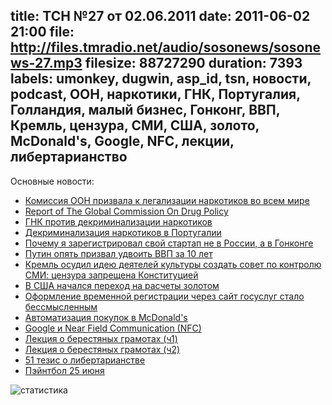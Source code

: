 title: ТСН №27 от 02.06.2011
date: 2011-06-02 21:00
file: http://files.tmradio.net/audio/sosonews/sosonews-27.mp3
filesize: 88727290
duration: 7393
labels: umonkey, dugwin, asp_id, tsn, новости, podcast, ООН, наркотики, ГНК, Португалия, Голландия, малый бизнес, Гонконг, ВВП, Кремль, цензура, СМИ, США, золото, McDonald's, Google, NFC, лекции, либертарианство
---
Основные новости:

<ul>
<li><a href="http://top.rbc.ru/society/02/06/2011/598415.shtml">Комиссия ООН призвала к легализации наркотиков во всем мире</a></li>
<li><a href="http://globalcommissionondrugs.org/Report">Report of The Global Commission On Drug Policy</a></li>
<li><a href="http://www.rosbalt.ru/main/2011/06/02/854951.html">ГНК против декриминализации наркотиков</a></li>
<li><a href="http://www.inliberty.ru/library/study/711/">Декриминализация наркотиков в Португалии</a></li>
<li><a href="http://www.forbes.ru/svoi-biznes-opinion/biznes-i-vlast/67883-pochemu-ya-zaregistriroval-svoi-startap-ne-v-rossii">Почему я зарегистрировал свой стартап не в России, а в Гонконге</a></li>
<li><a href="http://lenta.ru/news/2011/05/26/gdp/">Путин опять призвал удвоить ВВП за 10 лет</a></li>
<li><a href="http://www.gazeta.ru/news/lastnews/2011/05/27/n_1857865.shtml">Кремль осудил идею деятелей культуры создать совет по контролю СМИ: цензура запрещена Конституцией</a></li>
<li><a href="http://www.vz.ru/economy/2011/5/30/495567.html">В США начался переход на расчеты золотом</a></li>
<li><a href="http://ruformator.ru/news/article07550/default.asp">Оформление временной регистрации через сайт госуслуг стало бессмысленным</a></li>
<li><a href="http://gazeta.ru/news/business/2011/05/16/n_1840033.shtml">Автоматизация покупок в McDonald's</a></li>
<li><a href="http://googleblog.blogspot.com/2011/05/coming-soon-make-your-phone-your-wallet.html">Google и Near Field Communication (NFC)</a></li>
<li><a href="http://www.tvkultura.ru/news.html?id=472590">Лекция о берестяных грамотах (ч1)</a></li>
<li><a href="http://www.tvkultura.ru/news.html?id=472852">Лекция о берестяных грамотах (ч2)</a></li>
<li><a href="http://vishka.livejournal.com/205830.html?mode=reply">51 тезис о либертарианстве</a></li>
<li><a href="http://vkontakte.ru/event27438722">Пэйнтбол 25 июня</a></li>
</ul>

![статистика](http://files.tmradio.net/audio/sosonews/sosonews-27.png)
